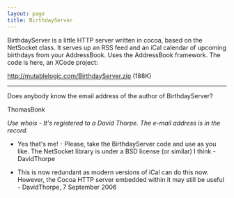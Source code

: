 ```yaml
---
layout: page
title: BirthdayServer
---
```


BirthdayServer is a little HTTP server written in cocoa, based on the NetSocket class. It serves up an RSS feed and an iCal calendar of upcoming birthdays from your AddressBook. Uses the AddressBook framework. The code is here, an XCode project:

http://mutablelogic.com/BirthdayServer.zip (188K)

----

Does anybody know the email address of the author of BirthdayServer?

ThomasBonk

*Use     whois - It's registered to a David Thorpe. The e-mail address is in the record.*

- Yes that's me! - Please, take the BirthdayServer code and use as you like. The NetSocket library is under a BSD license (or similar) I think - DavidThorpe

- This is now redundant as modern versions of iCal can do this now. However, the Cocoa HTTP server embedded within it may still be useful - DavidThorpe, 7 September 2006

